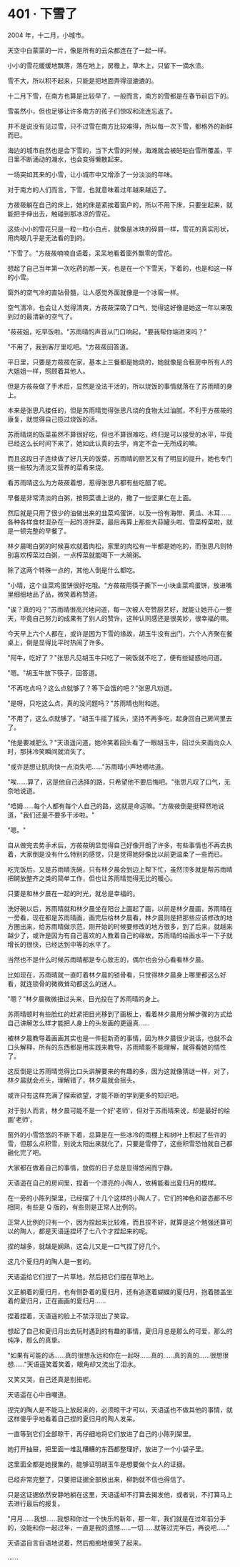 <link rel="stylesheet" href="../../styles/text.css" />
<h1>401 · 下雪了</h1>

2004 年，十二月，小城市。

天空中白蒙蒙的一片，像是所有的云朵都连在了一起一样。

小小的雪花缓缓地飘落，落在地上，房檐上，草木上，只留下一滴水渍。

雪不大，所以积不起来，只能是把地面弄得湿漉漉的。

十二月下雪，在南方也算是比较早了，一般而言，南方的雪都是在春节前后下的。

雪虽然小，但也足够让许多南方的孩子们惊叹和流连忘返了。

并不是说没有见过雪，只不过雪在南方比较难得，所以每一次下雪，都格外的新鲜而已。

海边的城市自然也是会下雪的，当下大雪的时候，海滩就会被皑皑白雪所覆盖，平日里不断涌动的潮水，也会变得懒散起来。

一场突如其来的小雪，让小城市中又增添了一分淡淡的年味。

对于南方的人们而言，下雪，也就意味着过年越来越近了。

方莜莜躺在自己的床上，她的床是紧挨着窗户的，所以不用下床，只要坐起来，就能把手伸出去，触碰到那冰凉的雪花。

这些小小的雪花只是一粒一粒小白点，就像是冰块的碎屑一样，雪花的真实形状，用肉眼几乎是无法看的到的。

"下雪了。"方莜莜喃喃自语着，呆呆地看着窗外飘零的雪花。

想起了自己当年第一次吃药的那一天，也是在一个下雪天，下着的，也是和这一样的小雪。

窗外的空气冷的直钻骨髓，让人感觉外面就像是一个冰窖一样。

空气清冷，也会让人觉得清爽，方莜莜深吸了口气，觉得这好像是她这一年以来吸到过的最清新的空气了。

"莜莜姐，吃早饭啦。"苏雨晴的声音从门口响起，"要我帮你端进来吗？"

"不用了，我到客厅里吃吧。"方莜莜回答道。

平日里，只要是方莜莜在家，基本上三餐都是她烧的，她就像是合租房中所有人的大姐姐一样，照顾着其他人。

但是方莜莜做了手术后，显然是没法干活的，所以烧饭的事情就落在了苏雨晴的身上。

本来是张思凡接任的，但是苏雨晴觉得张思凡烧的食物太过油腻，不利于方莜莜的康复，就觉得自己揽过烧饭的活。

苏雨晴烧的饭菜虽然不算很好吃，但也不算很难吃，终归是可以接受的水平，毕竟已经这么长时间下来了，她如此认真的去学，肯定不会一无所成的嘛。

而且这段日子连续做了好几天的饭菜，苏雨晴的厨艺又有了明显的提升，她也专门挑一些较为清淡又营养的菜肴来烧。

看苏雨晴这么为方莜莜着想，惹得张思凡都有些吃醋了呢。

早餐是非常清淡的白粥，按照菜谱上说的，撒了一些坚果仁在上面。

然后就是只用了很少的油做出来的韭菜鸡蛋饼，以及一份有海带、黄瓜、木耳......各种各样食材混杂在一起的凉拌菜，最后再算上那些大蒜罐头啦、雪菜榨菜啦，就是一顿完整的早餐了。

林夕晨喝白粥的时候喜欢就着肉松，家里的肉松有一半都是她吃的，而张思凡则特别喜欢榨菜过白粥，一点榨菜就能喝下一大碗粥。

除了这两个特殊一点的，其他人倒是什么都吃。

"小晴，这个韭菜鸡蛋饼很好吃哦。"方莜莜用筷子撕下一小块韭菜鸡蛋饼，放进嘴里细细地品了品，微笑着称赞道。

"诶？真的吗？"苏雨晴很高兴地问道，每一次被人夸赞厨艺好，就能让她开心一整天，毕竟自己努力的成果有了别人的赞许，这种认同感还是很美妙，很幸福的嘛。

今天早上六个人都在，或许是因为下雪的缘故，胡玉牛没有出门，六个人齐聚在餐桌上，倒是显得比平时热闹了许多。

"阿牛，吃好了？"张思凡见胡玉牛只吃了一碗饭就不吃了，便有些疑惑地问道。

"嗯。"胡玉牛放下筷子，回答道。

"不再吃点吗？这么点就够了？等下会饿的吧？"张思凡劝道。

"是呀，只吃这么点，真的没问题吗？"苏雨晴也附和道。

"不用了，这么点就够了。"胡玉牛摇了摇头，坚持不再多吃，起身回自己房间里去了。

"他是要减肥么？"天语遥问道，她冷笑着回头看了一眼胡玉牛，回过头来面向众人时，那抹冷笑瞬间就消失了。

"或许是想让肌肉快一点消失吧......"苏雨晴小声地嘀咕道。

"唉......算了，这是他自己选择的路，只希望他不要后悔吧。"张思凡叹了口气，无奈地说道。

"唔姆......每个人都有每个人自己的路，这就是命运嘛。"方莜莜倒是挺释然地说道，"我们还是不要多干涉啦。"

"嗯。"

自从做完去势手术后，方莜莜明显觉得自己好像开朗了许多，有些事情也不再去执着，大家倒是没有什么特别的感觉，只是觉得她好像比以前更温柔了一些而已。

吃完饭后，又是苏雨晴洗碗，只有林夕晨会到边上帮下忙，虽然顶多就是帮苏雨晴把碗放整齐之类的简单工作，但也让苏雨晴觉得无比的暖心。

只要是和林夕晨在一起的时光，就总是幸福的。

洗好碗以后，苏雨晴就和林夕晨坐在阳台上画起了画，以前是林夕晨画，苏雨晴在一旁看，现在都是苏雨晴画，画完后给林夕晨看，林夕晨则是把那些应该修改的地方圈出来，给苏雨晴做示范，刚开始的时候要修改的地方很多，到了后来，就越来越少了，或许是因为有自己喜欢的人教着自己的缘故，苏雨晴的绘画水平一下子就增长的很快，已经达到中等的水平了。

当然也不是什么时候苏雨晴都是专心致志的，偶尔也会分心看看林夕晨。

比如现在，苏雨晴就一直盯着林夕晨的锁骨看，只觉得林夕晨身上哪里都这么好看，就连锁骨的微微耸动都这么的迷人。

"嗯？"林夕晨微微扭过头来，目光投在了苏雨晴的身上。

苏雨晴顿时有些脸红的赶紧把目光移到了画板上，看着林夕晨用分解步骤的方式给自己讲解怎么样才能把人身上的头发画的更逼真......

被林夕晨教导着画画其实也是一件挺新奇的事情，因为林夕晨很少说话，也就不会口头解释，所有的东西都是用实践来教导，苏雨晴能不能理解，就得看她的悟性了。

这反倒是让苏雨晴觉得比口头讲解要来的有趣的多，因为这就像猜谜一样，对了，林夕晨就会点头，理解错了，林夕晨就会摇头。

或许只有这样充满了探索欲望，才能不断的学到更多的知识吧。

对于别人而言，林夕晨可能不是一个好'老师'，但对于苏雨晴来说，却是最好的绘画'老师'。

窗外的小雪悠悠的不断下着，总算是在一些冰冷的雨棚上和树叶上积起了些许的雪，但那么点积雪，别说太阳出来就化了，只要是雪停了，这些积雪恐怕就自己都融化完了吧。

大家都在做着自己的事情，放假的日子总是显得悠闲而宁静。

天语遥在自己的房间里，捏着一个漂亮的小陶人，依稀能看出夏归月的模样。

在一旁的小陈列架里，已经摆了十几个这样的小陶人了，它们的神色和姿态都不尽相同，有些是 Q 版的，有些则是正常人比例的。

正常人比例的只有一个，因为捏起来比较难，而且捏不好，就算是这个勉强还算可以的陶人，都是天语遥捏坏了七八个才捏起来的呢。

捏的越多，就越是娴熟，这会儿又是一口气捏了好几个。

这几个夏归月的陶人是一套的。

天语遥给它们捏了一片草地，然后把它们摆在草地上。

又正躺着的夏归月，也有侧卧着的夏归月，还有追逐着蝴蝶的夏归月，抱着膝盖坐着的夏归月，正在画画的夏归月......

捏着捏着，天语遥的脸上不禁浮现出了笑容。

想起了自己和夏归月出去玩时遇到的有趣的事情，夏归月总是那么的可爱，那么的纯净，那么的真挚。

"如果有可能的话......真的很想永远和你在一起呀......真的......真的真的......很想很想......"天语遥笑着笑着，眼角却又流出了泪水。

又笑又哭，自己还真是别扭呢。

天语遥在心中自嘲道。

捏完的陶人是不能马上放起来的，必须晾干才可以，天语遥也不做其他的事情，就这样傻乎乎地看着自己捏的夏归月的陶人发呆。

一直等到它们全部晾干，再仔细地将它们放进了自己的小陈列架里。

她打开抽屉，把里面一堆乱糟糟的东西都整理好，放进了一个小袋子里。

这里面全都是她搜集的，能够证明胡玉牛是想要做个女人的证据。

已经非常完整了，只要把证据全部放出来，柳韵就不信也得信了。

只是这证据依然安静地躺在这里，天语遥却不打算去揭发他，或者说，不打算马上去进行最后的报复。

"月月......我想......我想和你过一个快乐的新年，那一年，我们就是在过年前分手的，没能和你一起过年，一直是我的遗憾......一切......就等过完年后，再说吧......"

天语遥自言自语地说着，然后痴痴地傻笑了起来。

......
